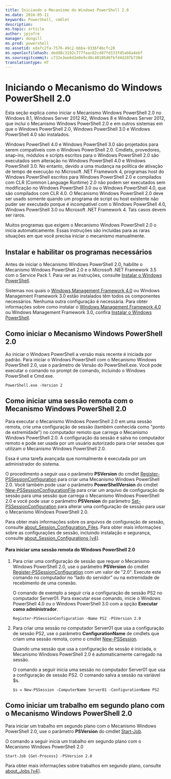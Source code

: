 ```yaml
---
title: Iniciando o Mecanismo do Windows PowerShell 2.0
ms.date: 2016-05-11
keywords: PowerShell, cmdlet
description: 
ms.topic: article
author: jpjofre
manager: dongill
ms.prod: powershell
ms.assetid: edafc2fa-7576-49c2-bbba-9336f4bcfc28
ms.openlocfilehash: dedd8c3192c777faac82cd87fd333fd5ab8a4ebf
ms.sourcegitcommit: c732e3ee6d2e0e9cd8c40105d6fbfd4d207b730d
translationtype: HT
---
```

# <a name="starting-the-windows-powershell-20-engine"></a>Iniciando o Mecanismo do Windows PowerShell 2.0
Esta seção explica como iniciar o Mecanismo Windows PowerShell 2.0 no Windows 8.1, Windows Server 2012 R2, Windows 8 e Windows Server 2012, que inclui o Mecanismo Windows PowerShell 2.0 e em outros sistemas em que o Windows PowerShell 2.0, Windows PowerShell 3.0 e Windows PowerShell 4.0 são instalados.

Windows PowerShell 4.0 e Windows PowerShell 3.0 são projetados para serem compatíveis com o Windows PowerShell 2.0. Cmdlets, provedores, snap-ins, módulos e scripts escritos para o Windows PowerShell 2.0 são executados sem alteração no Windows PowerShell 4.0 e Windows PowerShell 3.0. No entanto, devido a uma mudança na política de ativação de tempo de execução no Microsoft .NET Framework 4, programas host do Windows PowerShell escritos para Windows PowerShell 2.0 e compilados com CLR (Common Language Runtime) 2.0 não podem ser executados sem modificação no Windows PowerShell 3.0 ou o Windows PowerShell 4.0, que são compilados com CLR 4.0. O Mecanismo Windows PowerShell 2.0 deve ser usado somente quando um programa de script ou host existente não puder ser executado porque é incompatível com o Windows PowerShell 4.0, Windows PowerShell 3.0 ou Microsoft .NET Framework 4. Tais casos devem ser raros.

Muitos programas que exigem o Mecanismo Windows PowerShell 2.0 o inicia automaticamente. Essas instruções são incluídas para as raras situações em que você precisa iniciar o mecanismo manualmente.

## <a name="installing-and-enabling-required-programs"></a>Instalar e habilitar os programas necessários
Antes de iniciar o Mecanismo Windows PowerShell 2.0, habilite o Mecanismo Windows PowerShell 2.0 e o Microsoft .NET Framework 3.5 com o Service Pack 1. Para ver as instruções, consulte [Instalar o Windows PowerShell](Installing-Windows-PowerShell.md).

Sistemas nos quais o [Windows Management Framework 4.0](http://go.microsoft.com/fwlink/?LinkID=293881) ou Windows Management Framework 3.0 estão instalados têm todos os componentes necessários. Nenhuma outra configuração é necessária. Para obter informações sobre como instalar o [Windows Management Framework 4.0](http://go.microsoft.com/fwlink/?LinkID=293881) ou Windows Management Framework 3.0, confira [Instalar o Windows PowerShell](Installing-Windows-PowerShell.md).

## <a name="how-to-start-the-windows-powershell-20-engine"></a>Como iniciar o Mecanismo Windows PowerShell 2.0
Ao iniciar o Windows PowerShell a versão mais recente é iniciada por padrão. Para iniciar o Windows PowerShell com o Mecanismo Windows PowerShell 2.0, use o parâmetro de Versão do PowerShell.exe. Você pode executar o comando no prompt de comando, incluindo o Windows PowerShell e Cmd.exe.

```
PowerShell.exe -Version 2
```

## <a name="how-to-start-a-remote-session-with-the-windows-powershell-20-engine"></a>Como iniciar uma sessão remota com o Mecanismo Windows PowerShell 2.0
Para executar o Mecanismo Windows PowerShell 2.0 em uma sessão remota, crie uma configuração de sessão (também conhecida como "ponto de extremidade") no computador remoto que carrega o Mecanismo Windows PowerShell 2.0. A configuração da sessão é salva no computador remoto e pode ser usada por um usuário autorizado para criar sessões que utilizam o Mecanismo Windows PowerShell 2.0.

Essa é uma tarefa avançada que normalmente é executada por um administrador do sistema.

O procedimento a seguir usa o parâmetro **PSVersion** do cmdlet [Register-PSSessionConfiguration](https://technet.microsoft.com/en-us/library/e9152ae2-bd6d-4056-9bc7-dc1893aa29ea) para criar uma Mecanismo Windows PowerShell 2.0. Você também pode usar o parâmetro **PowerShellVersion** do cmdlet [New-PSSessionConfigurationFile](https://technet.microsoft.com/en-us/library/5f3e3633-6e90-479c-aea9-ba45a1954866) para criar um arquivo de configuração de sessão para uma sessão que carrega o Mecanismo Windows PowerShell 2.0 e você pode usar o parâmetro **PSVersion** do parâmetro [Set-PSSessionConfiguration](https://technet.microsoft.com/en-us/library/b21fbad3-1759-4260-b206-dcb8431cd6ea) para alterar uma configuração de sessão para usar o Mecanismo Windows PowerShell 2.0.

Para obter mais informações sobre os arquivos de configuração de sessão, consulte [about_Session_Configuration_Files](https://technet.microsoft.com/en-us/library/c7217447-1ebf-477b-a8ef-4dbe9a1473b8). Para obter mais informações sobre as configurações de sessão, incluindo instalação e segurança, consulte [about_Session_Configurations [v4]](https://technet.microsoft.com/en-us/library/a2fbe12a-350c-4d04-be50-24102824e3ab).

#### <a name="to-start-a-remote-windows-powershell-20-session"></a>Para iniciar uma sessão remota do Windows PowerShell 2.0

1.  Para criar uma configuração de sessão que requer o Mecanismo Windows PowerShell 2.0, use o parâmetro **PSVersion** do cmdlet [Register-PSSessionConfiguration](https://technet.microsoft.com/en-us/library/e9152ae2-bd6d-4056-9bc7-dc1893aa29ea) com um valor de "2.0". Execute este comando no computador no “lado do servidor” ou na extremidade de recebimento de uma conexão.

    O comando de exemplo a seguir cria a configuração de sessão PS2 no computador Server01. Para executar esse comando, inicie o Windows PowerShell 4.0 ou o Windows PowerShell 3.0 com a opção **Executar como administrador**.

    ```
    Register-PSSessionConfiguration -Name PS2 -PSVersion 2.0
    ```

2.  Para criar uma sessão no computador Server01 que usa a configuração de sessão PS2, use o parâmetro **ConfigurationName** de cmdlets que criam uma sessão remota, como o cmdlet [New-PSSession](https://technet.microsoft.com/en-us/library/76f6628c-054c-4eda-ba7a-a6f28daaa26f).

    Quando uma sessão que usa a configuração de sessão é iniciada, o Mecanismo Windows PowerShell 2.0 é automaticamente carregado na sessão.

    O comando a seguir inicia uma sessão no computador Server01 que usa a configuração de sessão PS2. O comando salva a sessão na variável $s.

    ```
    $s = New-PSSession -ComputerName Server01 -ConfigurationName PS2
    ```

## <a name="how-to-start-a-background-job-with-the-windows-powershell-20-engine"></a>Como iniciar um trabalho em segundo plano com o Mecanismo Windows PowerShell 2.0
Para iniciar um trabalho em segundo plano com o Mecanismo Windows PowerShell 2.0, use o parâmetro **PSVersion** do cmdlet [Start-Job](https://technet.microsoft.com/en-us/library/2bc04935-0deb-4ec0-b856-d7290cca6442).

O comando a seguir inicia um trabalho em segundo plano com o Mecanismo Windows PowerShell 2.0

```
Start-Job {Get-Process} -PSVersion 2.0
```

Para obter mais informações sobre trabalhos em segundo plano, consulte [about_Jobs [v4]](https://technet.microsoft.com/en-us/library/7362512a-8a4e-4575-b2ea-a740e5c4f002).

